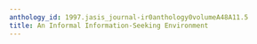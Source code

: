 ```yaml
---
anthology_id: 1997.jasis_journal-ir0anthology0volumeA48A11.5
title: An Informal Information-Seeking Environment
---
```

